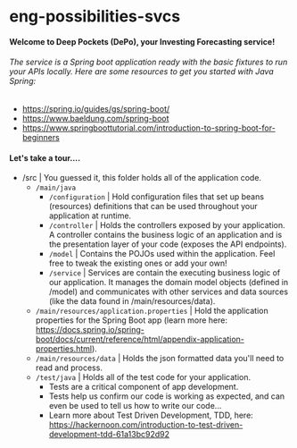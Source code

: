 # eng-possibilities-svcs

#### Welcome to Deep Pockets (DePo), your Investing Forecasting service!

###### The service is a Spring boot application ready with the basic fixtures to run your APIs locally. Here are some resources to get you started with Java Spring:
- https://spring.io/guides/gs/spring-boot/
- https://www.baeldung.com/spring-boot
- https://www.springboottutorial.com/introduction-to-spring-boot-for-beginners

#### Let's take a tour....

- /src | You guessed it, this folder holds all of the application code.
    - `/main/java`
        - `/configuration` | Hold configuration files that set up beans (resources) definitions that can be used throughout your application at runtime.
        - `/controller` | Holds the controllers exposed by your application. A controller contains the business logic of an application and is the presentation layer of your code (exposes the API endpoints). 
        - `/model` | Contains the POJOs used within the application. Feel free to tweak the existing ones or add your own!
        - `/service` | Services are contain the executing business logic of our application. It manages the domain model objects (defined in /model) and communicates with other services and data sources (like the data found in /main/resources/data).
    - `/main/resources/application.properties` | Hold the application properties for the Spring Boot app (learn more here: https://docs.spring.io/spring-boot/docs/current/reference/html/appendix-application-properties.html).
    - `/main/resources/data` | Holds the json formatted data you'll need to read and process.
    - `/test/java` | Holds all of the test code for your application.  
        - Tests are a critical component of app development.  
        - Tests help us confirm our code is working as expected, and can even be used to tell us how to write our code...  
        - Learn more about Test Driven Development, TDD, here: https://hackernoon.com/introduction-to-test-driven-development-tdd-61a13bc92d92
    